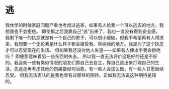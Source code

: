 # 逃

我休学的时候家庭问题严重也考虑过逃家，如果有人给我一个可以逃去的地方，我想我也不会拒绝。
即使那之后我靠自己“逃”出来了，我也一直没有得到安全感。我剩下唯一的执念就是有一个自己的房子，可以很小很破，但我不希望再有人闯进来，我想要一个无论我是什么样子都会接受我、容纳我的地方。我是为了这个执念才可以忍受现在的生活。
但如果我还没对他人失望——如果有人伸出手我会拒绝吗？
即便那意味着另一些东西的失去。
所以我一直无法评价这是好的还是不好的。我会劝一些有类似情况的朋友们靠自己去自立，靠自己逃出来打理自己的生活，先逃走再考虑其他的伤痛要如何治愈。有一些人会这么做，有一些人甘愿继续忍受。
但我无法否认的是我也曾有过那样的期待，正如我无法说这种期待是错的。